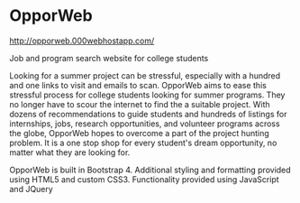 # OpporWeb
http://opporweb.000webhostapp.com/

Job and program search website for college students

Looking for a summer project can be stressful, especially with a hundred and one links to visit and emails to scan. OpporWeb aims to ease this stressful process for college students looking for summer programs. They no longer have to scour the internet to find the a suitable project. With dozens of recommendations to guide students and hundreds of listings for internships, jobs, research opportunities, and volunteer programs across the globe, OpporWeb hopes to overcome a part of the project hunting problem. It is a one stop shop for every student's dream opportunity, no matter what they are looking for. 

OpporWeb is built in Bootstrap 4. 
Additional styling and formatting provided using HTML5 and custom CSS3. 
Functionality provided using JavaScript and JQuery
